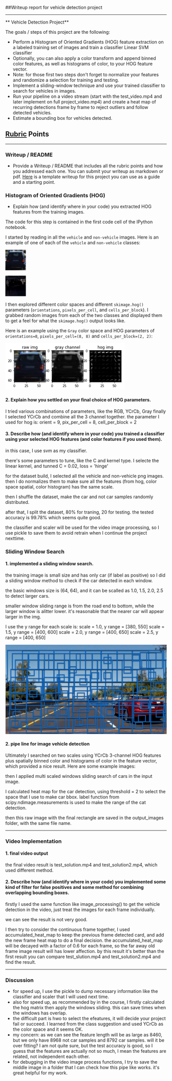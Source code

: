 ##Writeup report for vehicle detection project


---

** Vehicle Detection Project**

The goals / steps of this project are the following:

* Perform a Histogram of Oriented Gradients (HOG) feature extraction on a labeled training set of images and train a classifier Linear SVM classifier
* Optionally, you can also apply a color transform and append binned color features, as well as histograms of color, to your HOG feature vector. 
* Note: for those first two steps don't forget to normalize your features and randomize a selection for training and testing.
* Implement a sliding-window technique and use your trained classifier to search for vehicles in images.
* Run your pipeline on a video stream (start with the test_video.mp4 and later implement on full project_video.mp4) and create a heat map of recurring detections frame by frame to reject outliers and follow detected vehicles.
* Estimate a bounding box for vehicles detected.

[//]: # (Image References)
[image1]: ./examples/car_not_car.png
[image2]: ./examples/HOG_example.jpg
[image3]: ./examples/sliding_windows.jpg
[image4]: ./examples/sliding_window.jpg
[image5]: ./examples/bboxes_and_heat.png
[image6]: ./examples/labels_map.png
[image7]: ./examples/output_bboxes.png
[video1]: ./project_video.mp4

## [Rubric](https://review.udacity.com/#!/rubrics/513/view) Points

---

### Writeup / README

* Provide a Writeup / README that includes all the rubric points and how you addressed each one.  You can submit your writeup as markdown or pdf.  [Here](https://github.com/udacity/CarND-Vehicle-Detection/blob/master/writeup_template.md) is a template writeup for this project you can use as a guide and a starting point.  




### Histogram of Oriented Gradients (HOG)
* Explain how (and identify where in your code) you extracted HOG features from the training images.

The code for this step is contained in the first code cell of the IPython notebook.  

I started by reading in all the `vehicle` and `non-vehicle` images.  Here is an example of one of each of the `vehicle` and `non-vehicle` classes:


![car img](examples/car_templates/3.jpeg)

![not car img](examples/notcar_templates/extra34_144.jpeg)


I then explored different color spaces and different `skimage.hog()` parameters (`orientations`, `pixels_per_cell`, and `cells_per_block`).  I grabbed random images from each of the two classes and displayed them to get a feel for what the `skimage.hog()` output looks like.

Here is an example using the `Gray` color space and HOG parameters of `orientations=8`, `pixels_per_cell=(8, 8)` and `cells_per_block=(2, 2)`:


![car hog image](examples/car_hog.png)



#### 2. Explain how you settled on your final choice of HOG parameters.

I tried various combinations of parameters, like the RGB, YCrCb, Gray
finally I selected YCrCb and combine all the 3 channel together.
the parameter I used for hog is:
orient = 9, pix_per_cell = 8, cell_per_block = 2 



#### 3. Describe how (and identify where in your code) you trained a classifier using your selected HOG features (and color features if you used them).

in this case, I use svm as my classifier.

there's some parameters to tune, like the C and kernel type.
I selecte the linear kernel, and tunned C = 0.02, loss = 'hinge'


for the dataset build, I selected all the vehicle and non-vehicle png images.
then I do normalizes them to make sure all the features (from hog, color space spatial, color histogram)
has the same scale.

then I shuffle the dataset, make the car and not car samples randomly distributed.

after that, I split the dataset, 80% for traning, 20 for testing.
the tested accuracy is 99.78% which seems quite good.

the classifier and scaler will be used for the video image processing,
so I use pickle to save them to avoid retrain when I continue the project nexttime.


### Sliding Window Search

#### 1.  implemented a sliding window search.

the training image is small size and has only car (if label as positive)
so I did a sliding window method to check if the car detected in each window.

the basic windows size  is (64, 64), and it can be scalled as 1.0, 1.5, 2.0, 2.5 to detect larger cars.

smaller window sliding range is from the road end to bottom, while the larger window is alitter lower.
it's reasonable that the nearer car will appear larger in the img.

I use the y range for each scale is:
scale = 1.0, y range = [380, 550]
scale = 1.5, y range = [400, 600]
scale = 2.0, y range = [400, 650]
scale = 2.5, y range = [400, 650]


![alt text][image3]

#### 2. pipe line for image vehicle detection


Ultimately I searched on two scales using YCrCb 3-channel HOG features plus spatially binned color and histograms of color in the feature vector, which provided a nice result.  Here are some example images:

then I applied multi scaled windows sliding search of cars in the  input image.

I calculated heat map for the car detection, using threshold = 2 to select the space that I use to make car bbox.
label function from scipy.ndimage.measurements is used to make the range of the cat detection.

then this raw image with the final rectangle are saved in the output_images folder, with the same file name.




---

### Video Implementation

#### 1. final video output
the final video result is test_solution.mp4 and test_solution2.mp4, which used different method.


#### 2. Describe how (and identify where in your code) you implemented some kind of filter for false positives and some method for combining overlapping bounding boxes.

firstly I used the same function like image_processing() to get the vehicle detection in the video, just treat the images for each frame
individually.

we can see the result is not very good.

I then try to consider the continuous frame together,
I used accumulated_heat_map to keep the previous frame detected card, and add the new frame heat map to do a final decision.
the accumulated_heat_map will be decayed with a factor of 0.6 for each frame, so the far away old frame image result will has lower affection.
by this result it's better than the first result
you can compare test_slution.mp4 and test_solution2.mp4 and find the result.

---

### Discussion

*  for speed up, I use the pickle to dump necessary information like the classifier and scaler that I will used next time.
* also for speed up, as recommended by in the course, I firstly calculated the hog matrix then apply the windows sliding.
this can save times when the windows has overlap.
*  the difficult part is hwo to select the efeatures, it will decide your project fail or succeed.
I learned from the class suggestion and used YCrCb as the color space and it seems OK.
* my concern: as we can see the feature length will be as large as 8460, but we only have 8968 not car samples and 8792 car samples.
 will it be over fitting? I am not quite sure, but the test accuracy is good, so I guess that the features are actually not so much,
I mean the features are related, not independent each other.
* for debugging in the video image process functions, I try to save the middle image in a folder that I can check how this pipe like works.
it's great helpful for my work.
